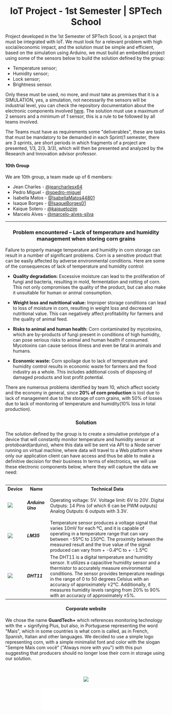 

<h1 align="center">IoT Project - 1st Semester | SPTech School</h1>

Project developed in the 1st Semester of SPTech Scool, is a project that must be integrated with IoT. We must look for a relevant problem with high social/economic impact, and the solution must be simple and efficient, based on the simulation using Arduino, we must build an embedded project using some of the sensors below to build the solution defined by the group:

- Temperature sensor;
- Humidity sensor;
- Lock sensor;
- Brightness sensor.

Only these must be used, no more, and must take as premises that it is a SIMULATION, yes, a simulation, not necessarily the sensors will be industrial level, you can check the repository documentation about the electronic components involved [here](https://github.com/jeancharlesx64/base-sensor-script). The solution must use a maximum of 2 sensors and a minimum of 1 sensor, this is a rule to be followed by all teams involved.

The Teams must have as requirements some "deliverables", these are tasks that must be mandatory to be demanded in each Sprint(1 semester, there are 3 sprints, are short periods in which fragments of a project are presented, 1/3, 2/3, 3/3), which will then be presented and analyzed by the Research and Innovation advisor professor.

#### 10th Group
We are 10th group, a team made up of 6 members:
- Jean Charles - [@jeancharlesx64](https://github.com/jeancharlesx64)
- Pedro Miguel - [@spedro-miguel](https://github.com/spedro-miguel)
- Isabella Matos - [@IsabellaMatos44801](https://github.com/IsabellaMatos44801)
- Isaque Borges - [@IsaqueBorges01](https://github.com/IsaqueBorges01)
- Kaique Sotero - [@kaiquetozim](https://github.com/kaiquetozim)
- Marcelo Alves - [@marcelo-alves-silva](https://github.com/marcelo-alves-silva)

<hr>

<h3 align="center">Problem encountered – Lack of temperature and humidity management when storing corn grains</h3>

Failure to properly manage temperature and humidity in corn storage can result in a number of significant problems. Corn is a sensitive product that can be easily affected by adverse environmental conditions. Here are some of the consequences of lack of temperature and humidity control:

- **Quality degradation:** Excessive moisture can lead to the proliferation of fungi and bacteria, resulting in mold, fermentation and rotting of corn. This not only compromises the quality of the product, but can also make it unsuitable for human or animal consumption.

- **Weight loss and nutritional value:** Improper storage conditions can lead to loss of moisture in corn, resulting in weight loss and decreased nutritional value. This can negatively affect profitability for farmers and the quality of animal feed.

- **Risks to animal and human health:** Corn contaminated by mycotoxins, which are by-products of fungi present in conditions of high humidity, can pose serious risks to animal and human health if consumed. Mycotoxins can cause serious illness and even be fatal in animals and humans.

- **Economic waste:** Corn spoilage due to lack of temperature and humidity control results in economic waste for farmers and the food industry as a whole. This includes additional costs of disposing of damaged products and lost profit potential.

There are numerous problems identified by team 10, which affect society and the economy in general, since **20% of corn production** is lost due to lack of management due to the storage of corn grains, with 50% of losses due to lack of monitoring of temperature and humidity(10% loss in total production).

<h3 align="center">Solution</h3>
The solution defined by the group is to create a simulative prototype of a device that will constantly monitor temperature and humidity sensor at protoboard(arduino), where this data will be sent via API to a Node server running on virtual machine, where data will travel to a Web platform where only our application client can have access and thus be able to make a definitive decision for their business
In terms of electronics, we will use these electronic components below, where they will capture the data we need: 

<br> 
<br>
<table>
    <tr>
        <th>Device</th>
        <th>Name</th>
        <th>Technical Data</th>
    </tr>
    <tr>
        <td>
            <img src="https://upload.wikimedia.org/wikipedia/commons/thumb/7/71/Arduino-uno-perspective-transparent.png/1200px-Arduino-uno-perspective-transparent.png" width="150px"  align/>
        </td>
        <td>
            <h5>Arduino Uno </h5>
        </td>
        <td>
            Operating voltage: 5V. Voltage limit: 6V to 20V. Digital Outputs: 14 Pins (of which 6 can be PWM outputs) Analog Outputs: 6 outputs with 3.3V.
        </td>
    </tr>
    <tr>
        <td>
            <img src="https://www.dedcomponentes.com.br/wp-content/uploads/2023/02/sensor_lm35dz-ded-componentes_1_c252362b-e4dc-4e48-89b3-ce121c8d2520.png" width="150px"  align/>
        </td>
        <td>
            <h5>LM35 </h5>
        </td>
        <td>
            Temperature sensor produces a voltage signal that varies 10mV for each ºC, and it is capable of operating in a temperature range that can vary between -55ºC to 150ºC. The proximity between the measured result and the true value of the signal produced can vary from + -0.4ºC to + -1.5ºC
        </td>
    </tr>
    <tr>
        <td>
            <img src="https://www.newpecas.com.br/imagem/web/sensor-de-temperatura-umidade-dht11.webp" width="150px"  align/>
        </td>
        <td>
            <h5>DHT11 </h5>
        </td>
        <td>
The DHT11 is a digital temperature and humidity sensor. It utilizes a capacitive humidity sensor and a thermistor to accurately measure environmental conditions. The sensor provides temperature readings in the range of 0 to 50 degrees Celsius with an accuracy of approximately ±2°C. Additionally, it measures humidity levels ranging from 20% to 90% with an accuracy of approximately ±5%.        </td>
    </tr>
</table>

<h4 align="center">Corporate website</h4>


We chose the name **GuardTech+** which references monitoring technology with the + signifying Plus, but also, in Portuguese representing the word "Mais", which in some countries is what corn is called, as in French, Spanish, Italian and other languages. We decided to use a simple logo representing corn, with a simple minimalist font and color with the slogan "Sempre Mais com você" ("Always more with you") with this pun suggesting that producers should no longer lose their corn in storage using our solution.

<br>
<br>

<div align="center">
  <img src="/doc-assets/img/screenshot/full-website-prototype.png" />
</div>
<br>

<div align="center">
  <img src="/doc-assets/icon/guardtech-logo-white.png" height="70px"/>
</div>
<br>


